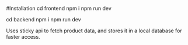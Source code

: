 #Installation
cd frontend
npm i
npm run dev

cd backend
npm i
npm run dev

Uses sticky api to fetch product data, and stores it in a local database for faster access.
